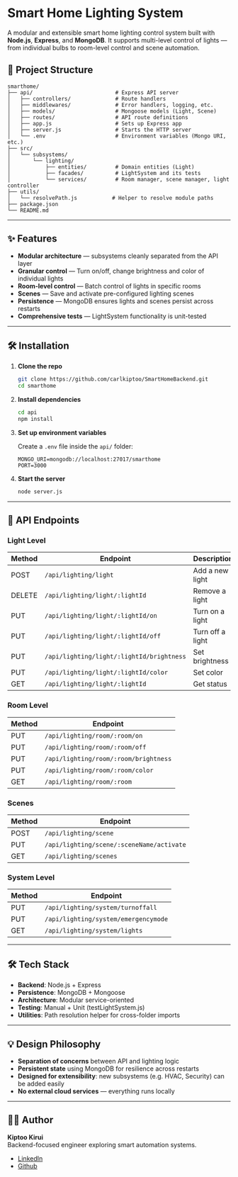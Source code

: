 # Smart Home Lighting System

A modular and extensible smart home lighting control system built with **Node.js**, **Express**, and **MongoDB**. It supports multi-level control of lights — from individual bulbs to room-level control and scene automation.

## 📁 Project Structure

```
smarthome/
├── api/                          # Express API server
│   ├── controllers/              # Route handlers
│   ├── middlewares/              # Error handlers, logging, etc.
│   ├── models/                   # Mongoose models (Light, Scene)
│   ├── routes/                   # API route definitions
│   ├── app.js                    # Sets up Express app
│   ├── server.js                 # Starts the HTTP server
│   └── .env                      # Environment variables (Mongo URI, etc.)
├── src/
│   └── subsystems/
│       └── lighting/
│           ├── entities/         # Domain entities (Light)
│           ├── facades/          # LightSystem and its tests
│           └── services/         # Room manager, scene manager, light controller
├── utils/
│   └── resolvePath.js           # Helper to resolve module paths
├── package.json
└── README.md
```

---

## ✨ Features

- **Modular architecture** — subsystems cleanly separated from the API layer
- **Granular control** — Turn on/off, change brightness and color of individual lights
- **Room-level control** — Batch control of lights in specific rooms
- **Scenes** — Save and activate pre-configured lighting scenes
- **Persistence** — MongoDB ensures lights and scenes persist across restarts
- **Comprehensive tests** — LightSystem functionality is unit-tested

---

## 🛠️ Installation

1. **Clone the repo**
   ```bash
   git clone https://github.com/carlkiptoo/SmartHomeBackend.git
   cd smarthome
   ```

2. **Install dependencies**
   ```bash
   cd api
   npm install
   ```

3. **Set up environment variables**
   
   Create a `.env` file inside the `api/` folder:
   ```env
   MONGO_URI=mongodb://localhost:27017/smarthome
   PORT=3000
   ```

4. **Start the server**
   ```bash
   node server.js
   ```

---

## 🔌 API Endpoints

### Light Level
| Method | Endpoint | Description |
|--------|----------|-------------|
| POST | `/api/lighting/light` | Add a new light |
| DELETE | `/api/lighting/light/:lightId` | Remove a light |
| PUT | `/api/lighting/light/:lightId/on` | Turn on a light |
| PUT | `/api/lighting/light/:lightId/off` | Turn off a light |
| PUT | `/api/lighting/light/:lightId/brightness` | Set brightness |
| PUT | `/api/lighting/light/:lightId/color` | Set color |
| GET | `/api/lighting/light/:lightId` | Get status |

### Room Level
| Method | Endpoint |
|--------|----------|
| PUT | `/api/lighting/room/:room/on` |
| PUT | `/api/lighting/room/:room/off` |
| PUT | `/api/lighting/room/:room/brightness` |
| PUT | `/api/lighting/room/:room/color` |
| GET | `/api/lighting/room/:room` |

### Scenes
| Method | Endpoint |
|--------|----------|
| POST | `/api/lighting/scene` |
| PUT | `/api/lighting/scene/:sceneName/activate` |
| GET | `/api/lighting/scenes` |

### System Level
| Method | Endpoint |
|--------|----------|
| PUT | `/api/lighting/system/turnoffall` |
| PUT | `/api/lighting/system/emergencymode` |
| GET | `/api/lighting/system/lights` |

---

## 🛠️ Tech Stack

- **Backend**: Node.js + Express
- **Persistence**: MongoDB + Mongoose
- **Architecture**: Modular service-oriented
- **Testing**: Manual + Unit (testLightSystem.js)
- **Utilities**: Path resolution helper for cross-folder imports

---

## 💡 Design Philosophy

- **Separation of concerns** between API and lighting logic
- **Persistent state** using MongoDB for resilience across restarts
- **Designed for extensibility**: new subsystems (e.g. HVAC, Security) can be added easily
- **No external cloud services** — everything runs locally

---

## 👨‍💻 Author

**Kiptoo Kirui**  
Backend-focused engineer exploring smart automation systems.

- [LinkedIn](https://www.linkedin.com/in/kiptookirui)
- [Github](https://github.com/carlkiptoo)

